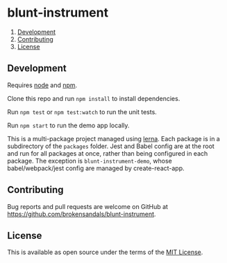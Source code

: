 # blunt-instrument

1. [Development](#development)
1. [Contributing](#contributing)
1. [License](#license)

## Development

Requires [node](https://nodejs.org) and [npm](https://www.npmjs.com).

Clone this repo and run `npm install` to install dependencies.

Run `npm test` or `npm test:watch` to run the unit tests.

Run `npm start` to run the demo app locally.

This is a multi-package project managed using [lerna](https://github.com/lerna/lerna).
Each package is in a subdirectory of the `packages` folder.
Jest and Babel config are at the root and run for all packages at once, rather than being configured in each package.
The exception is `blunt-instrument-demo`, whose babel/webpack/jest config are managed by create-react-app.

## Contributing

Bug reports and pull requests are welcome on GitHub at https://github.com/brokensandals/blunt-instrument.

## License

This is available as open source under the terms of the [MIT License](https://opensource.org/licenses/MIT).
